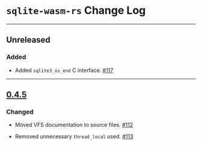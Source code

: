 # `sqlite-wasm-rs` Change Log
--------------------------------------------------------------------------------

## Unreleased

### Added

* Added `sqlite3_os_end` C interface.
  [#117](https://github.com/Spxg/sqlite-wasm-rs/pull/117)

--------------------------------------------------------------------------------

## [0.4.5](https://github.com/Spxg/sqlite-wasm-rs/compare/0.4.4...0.4.5)

### Changed

* Moved VFS documentation to source files.
  [#112](https://github.com/Spxg/sqlite-wasm-rs/pull/112)

* Removed unnecessary `thread_local` used.
  [#113](https://github.com/Spxg/sqlite-wasm-rs/pull/113)
